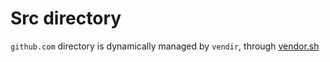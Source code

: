 # Src directory

`github.com` directory is dynamically managed by `vendir`, through [vendor.sh](../vendor.sh)